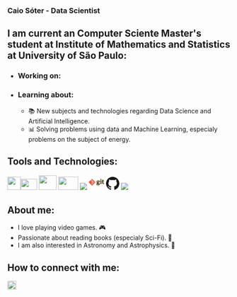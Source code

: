 ### Caio Sóter - Data Scientist
## I am current an Computer Sciente Master's student at Institute of Mathematics and Statistics at University of São Paulo:

 - ### Working on:


- ### Learning about:
  - 📚 New subjects and technologies regarding Data Science and Artificial Intelligence.
  - 📊 Solving problems using data and Machine Learning, especialy problems on the subject of energy.

## Tools and Technologies:
<img src="https://upload.wikimedia.org/wikipedia/commons/0/0a/Python.svg" height=30 width=30><img src="https://upload.wikimedia.org/wikipedia/commons/8/87/Sql_data_base_with_logo.png" height=25 width=37>
<img src="https://numfocus.org/wp-content/uploads/2017/11/scikitlearn-logo-300.png" height=33 width=40>
<img src="https://upload.wikimedia.org/wikipedia/commons/thumb/e/ed/Pandas_logo.svg/1200px-Pandas_logo.svg.png" height=30 width=45>
<img src="https://upload.wikimedia.org/wikipedia/commons/thumb/3/31/NumPy_logo_2020.svg/1920px-NumPy_logo_2020.svg.png" heigth=50 width=60>
<img src="https://raw.githubusercontent.com/github/explore/80688e429a7d4ef2fca1e82350fe8e3517d3494d/topics/git/git.png" height=35 width=35>
<img src="https://raw.githubusercontent.com/github/explore/78df643247d429f6cc873026c0622819ad797942/topics/github/github.png" heigth=20 width=30>
<img src="https://seeklogo.com/images/P/power-bi-icon-logo-E1B451ED39-seeklogo.com.png" heigth=30 width=22>

## About me:
- I	love playing video games. 🎮
- Passionate about reading books (especialy Sci-Fi). 📖
- I am also interested in Astronomy and Astrophysics. 🌌

## How to connect with me:
[<img src="https://user-images.githubusercontent.com/86934400/236183151-e155a544-d5aa-42f2-8d54-a14e5ac0d801.png" height="20" width="20">](https://www.linkedin.com/in/caio-soter/)


